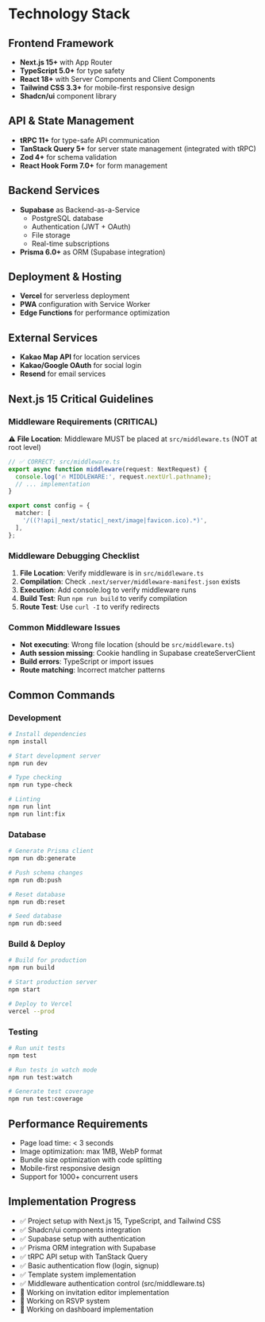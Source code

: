 # Technology Stack

## Frontend Framework

- **Next.js 15+** with App Router
- **TypeScript 5.0+** for type safety
- **React 18+** with Server Components and Client Components
- **Tailwind CSS 3.3+** for mobile-first responsive design
- **Shadcn/ui** component library

## API & State Management

- **tRPC 11+** for type-safe API communication
- **TanStack Query 5+** for server state management (integrated with tRPC)
- **Zod 4+** for schema validation
- **React Hook Form 7.0+** for form management

## Backend Services

- **Supabase** as Backend-as-a-Service
  - PostgreSQL database
  - Authentication (JWT + OAuth)
  - File storage
  - Real-time subscriptions
- **Prisma 6.0+** as ORM (Supabase integration)

## Deployment & Hosting

- **Vercel** for serverless deployment
- **PWA** configuration with Service Worker
- **Edge Functions** for performance optimization

## External Services

- **Kakao Map API** for location services
- **Kakao/Google OAuth** for social login
- **Resend** for email services

## Next.js 15 Critical Guidelines

### Middleware Requirements (CRITICAL)

⚠️ **File Location**: Middleware MUST be placed at `src/middleware.ts` (NOT at root level)

```typescript
// ✅ CORRECT: src/middleware.ts
export async function middleware(request: NextRequest) {
  console.log('🔥 MIDDLEWARE:', request.nextUrl.pathname);
  // ... implementation
}

export const config = {
  matcher: [
    '/((?!api|_next/static|_next/image|favicon.ico).*)',
  ],
};
```

### Middleware Debugging Checklist

1. **File Location**: Verify middleware is in `src/middleware.ts`
2. **Compilation**: Check `.next/server/middleware-manifest.json` exists
3. **Execution**: Add console.log to verify middleware runs
4. **Build Test**: Run `npm run build` to verify compilation
5. **Route Test**: Use `curl -I` to verify redirects

### Common Middleware Issues

- **Not executing**: Wrong file location (should be `src/middleware.ts`)
- **Auth session missing**: Cookie handling in Supabase createServerClient
- **Build errors**: TypeScript or import issues
- **Route matching**: Incorrect matcher patterns

## Common Commands

### Development

```bash
# Install dependencies
npm install

# Start development server
npm run dev

# Type checking
npm run type-check

# Linting
npm run lint
npm run lint:fix
```

### Database

```bash
# Generate Prisma client
npm run db:generate

# Push schema changes
npm run db:push

# Reset database
npm run db:reset

# Seed database
npm run db:seed
```

### Build & Deploy

```bash
# Build for production
npm run build

# Start production server
npm start

# Deploy to Vercel
vercel --prod
```

### Testing

```bash
# Run unit tests
npm test

# Run tests in watch mode
npm run test:watch

# Generate test coverage
npm run test:coverage
```

## Performance Requirements

- Page load time: < 3 seconds
- Image optimization: max 1MB, WebP format
- Bundle size optimization with code splitting
- Mobile-first responsive design
- Support for 1000+ concurrent users

## Implementation Progress

- ✅ Project setup with Next.js 15, TypeScript, and Tailwind CSS
- ✅ Shadcn/ui components integration
- ✅ Supabase setup with authentication
- ✅ Prisma ORM integration with Supabase
- ✅ tRPC API setup with TanStack Query
- ✅ Basic authentication flow (login, signup)
- ✅ Template system implementation
- ✅ Middleware authentication control (src/middleware.ts)
- 🔄 Working on invitation editor implementation
- 🔄 Working on RSVP system
- 🔄 Working on dashboard implementation
